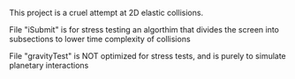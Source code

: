 This project is a cruel attempt at 2D elastic collisions. 

File "iSubmit" is for stress testing an algorthim that divides the screen into subsections to lower time complexity of collisions

File "gravityTest" is NOT optimized for stress tests, and is purely to simulate planetary interactions
